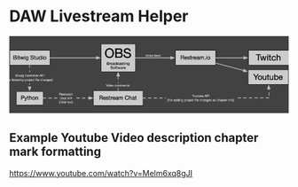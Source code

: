 # DAW Livestream Helper

![Concept Image](https://github.com/jasalt/daw-livestream-helper/blob/master/210107-daw-livestream-helper.jpg)

## Example Youtube Video description chapter mark formatting 
https://www.youtube.com/watch?v=Melm6xq8gJI

